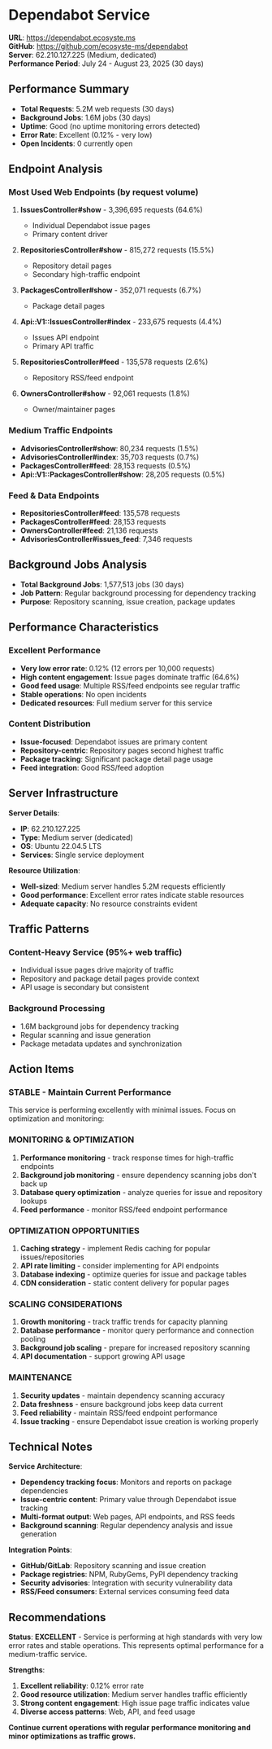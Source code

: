 # Dependabot Service

**URL**: https://dependabot.ecosyste.ms  
**GitHub**: https://github.com/ecosyste-ms/dependabot  
**Server**: 62.210.127.225 (Medium, dedicated)  
**Performance Period**: July 24 - August 23, 2025 (30 days)

## Performance Summary

- **Total Requests**: 5.2M web requests (30 days)
- **Background Jobs**: 1.6M jobs (30 days)
- **Uptime**: Good (no uptime monitoring errors detected)
- **Error Rate**: Excellent (0.12% - very low)
- **Open Incidents**: 0 currently open

## Endpoint Analysis

### Most Used Web Endpoints (by request volume)

1. **IssuesController#show** - 3,396,695 requests (64.6%)
   - Individual Dependabot issue pages
   - Primary content driver

2. **RepositoriesController#show** - 815,272 requests (15.5%)
   - Repository detail pages
   - Secondary high-traffic endpoint

3. **PackagesController#show** - 352,071 requests (6.7%)
   - Package detail pages

4. **Api::V1::IssuesController#index** - 233,675 requests (4.4%)
   - Issues API endpoint
   - Primary API traffic

5. **RepositoriesController#feed** - 135,578 requests (2.6%)
   - Repository RSS/feed endpoint

6. **OwnersController#show** - 92,061 requests (1.8%)
   - Owner/maintainer pages

### Medium Traffic Endpoints

- **AdvisoriesController#show**: 80,234 requests (1.5%)
- **AdvisoriesController#index**: 35,703 requests (0.7%)
- **PackagesController#feed**: 28,153 requests (0.5%)
- **Api::V1::PackagesController#show**: 28,205 requests (0.5%)

### Feed & Data Endpoints

- **RepositoriesController#feed**: 135,578 requests
- **PackagesController#feed**: 28,153 requests
- **OwnersController#feed**: 21,136 requests
- **AdvisoriesController#issues_feed**: 7,346 requests

## Background Jobs Analysis

- **Total Background Jobs**: 1,577,513 jobs (30 days)
- **Job Pattern**: Regular background processing for dependency tracking
- **Purpose**: Repository scanning, issue creation, package updates

## Performance Characteristics

###   **Excellent Performance**
- **Very low error rate**: 0.12% (12 errors per 10,000 requests)
- **High content engagement**: Issue pages dominate traffic (64.6%)
- **Good feed usage**: Multiple RSS/feed endpoints see regular traffic
- **Stable operations**: No open incidents
- **Dedicated resources**: Full medium server for this service

### **Content Distribution**
- **Issue-focused**: Dependabot issues are primary content
- **Repository-centric**: Repository pages second highest traffic
- **Package tracking**: Significant package detail page usage
- **Feed integration**: Good RSS/feed adoption

## Server Infrastructure

**Server Details**:
- **IP**: 62.210.127.225
- **Type**: Medium server (dedicated)
- **OS**: Ubuntu 22.04.5 LTS
- **Services**: Single service deployment

**Resource Utilization**:
- **Well-sized**: Medium server handles 5.2M requests efficiently
- **Good performance**: Excellent error rates indicate stable resources
- **Adequate capacity**: No resource constraints evident

## Traffic Patterns

### **Content-Heavy Service** (95%+ web traffic)
- Individual issue pages drive majority of traffic
- Repository and package detail pages provide context
- API usage is secondary but consistent

### **Background Processing**
- 1.6M background jobs for dependency tracking
- Regular scanning and issue generation
- Package metadata updates and synchronization

## Action Items

###   **STABLE - Maintain Current Performance**

This service is performing excellently with minimal issues. Focus on optimization and monitoring:

### **MONITORING & OPTIMIZATION**
1. **Performance monitoring** - track response times for high-traffic endpoints
2. **Background job monitoring** - ensure dependency scanning jobs don't back up
3. **Database query optimization** - analyze queries for issue and repository lookups
4. **Feed performance** - monitor RSS/feed endpoint performance

### **OPTIMIZATION OPPORTUNITIES**
1. **Caching strategy** - implement Redis caching for popular issues/repositories
2. **API rate limiting** - consider implementing for API endpoints
3. **Database indexing** - optimize queries for issue and package tables
4. **CDN consideration** - static content delivery for popular pages

### **SCALING CONSIDERATIONS**
1. **Growth monitoring** - track traffic trends for capacity planning
2. **Database performance** - monitor query performance and connection pooling
3. **Background job scaling** - prepare for increased repository scanning
4. **API documentation** - support growing API usage

### **MAINTENANCE**
1. **Security updates** - maintain dependency scanning accuracy
2. **Data freshness** - ensure background jobs keep data current
3. **Feed reliability** - maintain RSS/feed endpoint performance
4. **Issue tracking** - ensure Dependabot issue creation is working properly

## Technical Notes

**Service Architecture**:
- **Dependency tracking focus**: Monitors and reports on package dependencies
- **Issue-centric content**: Primary value through Dependabot issue tracking
- **Multi-format output**: Web pages, API endpoints, and RSS feeds
- **Background scanning**: Regular dependency analysis and issue generation

**Integration Points**:
- **GitHub/GitLab**: Repository scanning and issue creation
- **Package registries**: NPM, RubyGems, PyPI dependency tracking  
- **Security advisories**: Integration with security vulnerability data
- **RSS/Feed consumers**: External services consuming feed data

## Recommendations

**Status**:   **EXCELLENT** - Service is performing at high standards with very low error rates and stable operations. This represents optimal performance for a medium-traffic service.

**Strengths**:
1. **Excellent reliability**: 0.12% error rate
2. **Good resource utilization**: Medium server handles traffic efficiently
3. **Strong content engagement**: High issue page traffic indicates value
4. **Diverse access patterns**: Web, API, and feed usage

**Continue current operations with regular performance monitoring and minor optimizations as traffic grows.**